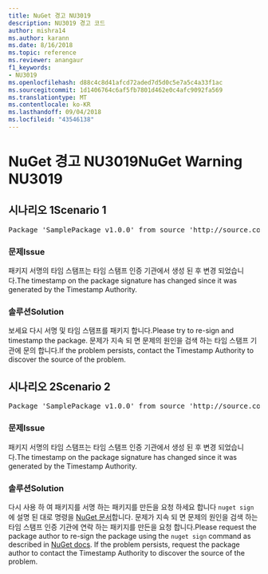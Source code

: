 ```yaml
---
title: NuGet 경고 NU3019
description: NU3019 경고 코드
author: mishra14
ms.author: karann
ms.date: 8/16/2018
ms.topic: reference
ms.reviewer: anangaur
f1_keywords:
- NU3019
ms.openlocfilehash: d88c4c8d41afcd72aded7d5d0c5e7a5c4a33f1ac
ms.sourcegitcommit: 1d1406764c6af5fb7801d462e0c4afc9092fa569
ms.translationtype: MT
ms.contentlocale: ko-KR
ms.lasthandoff: 09/04/2018
ms.locfileid: "43546138"
---
```

# <a name="nuget-warning-nu3019"></a><span data-ttu-id="b46d1-103">NuGet 경고 NU3019</span><span class="sxs-lookup"><span data-stu-id="b46d1-103">NuGet Warning NU3019</span></span>

## <a name="scenario-1"></a><span data-ttu-id="b46d1-104">시나리오 1</span><span class="sxs-lookup"><span data-stu-id="b46d1-104">Scenario 1</span></span>

<pre>Package 'SamplePackage v1.0.0' from source 'http://source.com/index.json': The timestamp integrity check failed.</pre>

### <a name="issue"></a><span data-ttu-id="b46d1-105">문제</span><span class="sxs-lookup"><span data-stu-id="b46d1-105">Issue</span></span>

<span data-ttu-id="b46d1-106">패키지 서명의 타임 스탬프는 타임 스탬프 인증 기관에서 생성 된 후 변경 되었습니다.</span><span class="sxs-lookup"><span data-stu-id="b46d1-106">The timestamp on the package signature has changed since it was generated by the Timestamp Authority.</span></span>


### <a name="solution"></a><span data-ttu-id="b46d1-107">솔루션</span><span class="sxs-lookup"><span data-stu-id="b46d1-107">Solution</span></span>

<span data-ttu-id="b46d1-108">보세요 다시 서명 및 타임 스탬프를 패키지 합니다.</span><span class="sxs-lookup"><span data-stu-id="b46d1-108">Please try to re-sign and timestamp the package.</span></span> <span data-ttu-id="b46d1-109">문제가 지속 되 면 문제의 원인을 검색 하는 타임 스탬프 기관에 문의 합니다.</span><span class="sxs-lookup"><span data-stu-id="b46d1-109">If the problem persists, contact the Timestamp Authority to discover the source of the problem.</span></span>



## <a name="scenario-2"></a><span data-ttu-id="b46d1-110">시나리오 2</span><span class="sxs-lookup"><span data-stu-id="b46d1-110">Scenario 2</span></span>

<pre>Package 'SamplePackage v1.0.0' from source 'http://source.com/index.json': The primary signature's timestamp integrity check failed.</pre>

### <a name="issue"></a><span data-ttu-id="b46d1-111">문제</span><span class="sxs-lookup"><span data-stu-id="b46d1-111">Issue</span></span>

<span data-ttu-id="b46d1-112">패키지 서명의 타임 스탬프는 타임 스탬프 인증 기관에서 생성 된 후 변경 되었습니다.</span><span class="sxs-lookup"><span data-stu-id="b46d1-112">The timestamp on the package signature has changed since it was generated by the Timestamp Authority.</span></span>


### <a name="solution"></a><span data-ttu-id="b46d1-113">솔루션</span><span class="sxs-lookup"><span data-stu-id="b46d1-113">Solution</span></span>

<span data-ttu-id="b46d1-114">다시 사용 하 여 패키지를 서명 하는 패키지를 만든을 요청 하세요 합니다 `nuget sign` 에 설명 된 대로 명령을 [NuGet 문서](https://docs.microsoft.com/en-us/nuget/create-packages/sign-a-package)합니다. 문제가 지속 되 면 문제의 원인을 검색 하는 타임 스탬프 인증 기관에 연락 하는 패키지를 만든을 요청 합니다.</span><span class="sxs-lookup"><span data-stu-id="b46d1-114">Please request the package author to re-sign the package using the `nuget sign` command as described in [NuGet docs](https://docs.microsoft.com/en-us/nuget/create-packages/sign-a-package). If the problem persists, request the package author to contact the Timestamp Authority to discover the source of the problem.</span></span>


